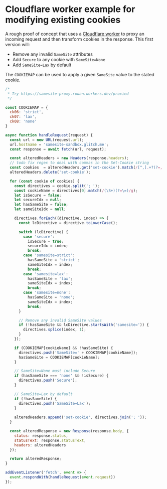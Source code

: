 <!--
 Copyright 2019 Google Inc.

 Licensed under the Apache License, Version 2.0 (the "License");
 you may not use this file except in compliance with the License.
 You may obtain a copy of the License at

     http://www.apache.org/licenses/LICENSE-2.0

 Unless required by applicable law or agreed to in writing, software
 distributed under the License is distributed on an "AS IS" BASIS,
 WITHOUT WARRANTIES OR CONDITIONS OF ANY KIND, either express or implied.
 See the License for the specific language governing permissions and
 limitations under the License.
-->

# Cloudflare worker example for modifying existing cookies

A rough proof of concept that uses a
[Cloudflare worker](https://developers.cloudflare.com/workers/) to proxy an
incoming request and then transform cookies in the response. This first version
will:

- Remove any invalid `SameSite` attributes
- Add `Secure` to any cookie with `SameSite=None`
- Add `SameSite=Lax` by default

The `COOKIEMAP` can be used to apply a given `SameSite` value to the stated cookie.


```javascript
/*
 * Try https://samesite-proxy.rowan.workers.dev/proxied
 */

const COOKIEMAP = {
  ck06: 'strict',
  ck07: 'lax',
  ck08: 'none'
}

async function handleRequest(request) {
  const url = new URL(request.url);
  url.hostname = 'samesite-sandbox.glitch.me';
  const response = await fetch(url, request);

  const alteredHeaders = new Headers(response.headers);
  // todo fix regex to deal with commas in the Set-Cookie string
  const cookies  = alteredHeaders.get('set-cookie').match(/[^,].+?(?=,|$)/g);
  alteredHeaders.delete('set-cookie');

  for (const cookie of cookies) {
    const directives = cookie.split('; ');
    const cookieName = directives[0].match(/(\S+)(?=\=)/g);
    let isSecure = false;
    let secureIdx = null;
    let hasSameSite = false;
    let sameSiteIdx = null;

    directives.forEach((directive, index) => {
      const lcDirective = directive.toLowerCase();

      switch (lcDirective) {
        case 'secure':
          isSecure = true;
          secureIdx = index;
          break;
        case 'samesite=strict':
          hasSameSite = 'strict';
          sameSiteIdx = index;
          break;
        case 'samesite=lax':
          hasSameSite = 'lax';
          sameSiteIdx = index;
          break;
        case 'samesite=none':
          hasSameSite = 'none';
          sameSiteIdx = index;
          break;
      }

      // Remove any invalid SameSite values
      if (!hasSameSite && lcDirective.startsWith('samesite=')) {
        directives.splice(index, 1);
      }
    });

    if (COOKIEMAP[cookieName] && !hasSameSite) {
      directives.push('SameSite=' + COOKIEMAP[cookieName]);
      hasSameSite = COOKIEMAP[cookieName];
    }

    // SameSite=None must include Secure
    if (hasSameSite === 'none' && !isSecure) {
      directives.push('Secure');
    }

    // SameSite=Lax by default
    if (!hasSameSite) {
      directives.push('SameSite=Lax');
    }
    
    alteredHeaders.append('set-cookie', directives.join('; '));
  }

  const alteredResponse = new Response(response.body, {
    status: response.status,
    statusText: response.statusText,
    headers: alteredHeaders
  });

  return alteredResponse;
}

addEventListener('fetch', event => {
  event.respondWith(handleRequest(event.request))
});
```
